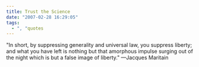 ```yaml
---
title: Trust the Science
date: "2007-02-28 16:29:05"
tags:
  - ", "quotes
---
```

"In short, by suppressing generality and universal law, you suppress liberty; and what you have left is nothing but that amorphous impulse surging out of the night which is but a false image of liberty." &mdash;Jacques Maritain
